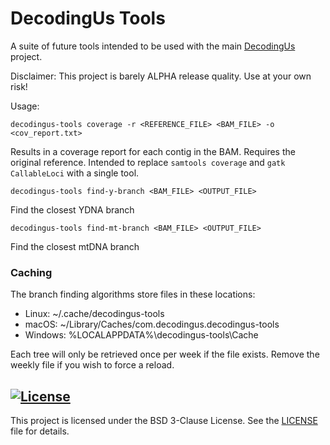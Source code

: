 # DecodingUs Tools

A suite of future tools intended to be used with the main [DecodingUs](https://github.com/JamesKane/decodingus) project.

Disclaimer: This project is barely ALPHA release quality.  Use at your own risk!

Usage: 
```shell
decodingus-tools coverage -r <REFERENCE_FILE> <BAM_FILE> -o <cov_report.txt>
```

Results in a coverage report for each contig in the BAM.  Requires the original reference.
Intended to replace ```samtools coverage``` and ```gatk CallableLoci``` with a single tool.

```shell
decodingus-tools find-y-branch <BAM_FILE> <OUTPUT_FILE>
```

Find the closest YDNA branch

```shell
decodingus-tools find-mt-branch <BAM_FILE> <OUTPUT_FILE>
```

Find the closest mtDNA branch

### Caching
The branch finding algorithms store files in these locations:
* Linux: ~/.cache/decodingus-tools
* macOS: ~/Library/Caches/com.decodingus.decodingus-tools
* Windows: %LOCALAPPDATA%\decodingus-tools\Cache

Each tree will only be retrieved once per week if the file exists.  Remove the weekly file if you wish to force a reload.

## [![License](https://img.shields.io/badge/License-BSD_3--Clause-blue.svg)](https://opensource.org/licenses/BSD-3-Clause)

This project is licensed under the BSD 3-Clause License. See the [LICENSE](LICENSE) file for details.

